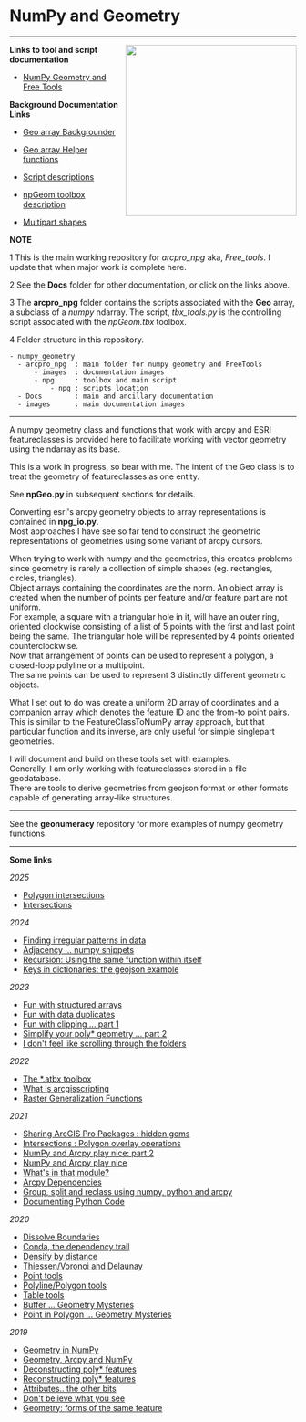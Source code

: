 # NumPy and Geometry

----

<!--- This is a comment -->
<!--- https://dan-patterson.github.io/numpy_geometry/ -->

<!--- <a href="url"><img src="https://github.com/Dan-Patterson/numpy_geometry/blob/master/images/Voronoi2.png" align="center" height="auto" width="300" ></a> -->
<!--- ![](images/Voronoi2.png) -->
<!--- The line below is a relative reference.  Make sure that the subdir doesn't begin with a / -->
<img src="images/Voronoi2.png" align="right" width="300"/>

**Links to tool and script documentation**

* [NumPy Geometry and Free Tools](/arcpro_npg/README.md)

**Background Documentation Links**

* [Geo array Backgrounder](/Docs/Backgrounder.md)

* [Geo array Helper functions](/Docs/Helper_functions.md)

* [Script descriptions](/Docs/Scripts_desc.md)

* [npGeom toolbox description](/Docs/npGeomTools.md)

* [Multipart shapes](/Docs/Multipart_shapes.md)


**NOTE**

1 This is the main working repository for *arcpro_npg* aka, *Free_tools*.  I update that when major work is complete here.

2 See the **Docs** folder for other documentation, or click on the links above.

3 The **arcpro_npg** folder contains the scripts associated with the **Geo** array, a subclass of a *numpy* ndarray.  The script, *tbx_tools.py* is the controlling script associated with the *npGeom.tbx* toolbox.

4 Folder structure in this repository.

    - numpy_geometry
      - arcpro_npg  : main folder for numpy geometry and FreeTools
          - images  : documentation images
          - npg     : toolbox and main script
              - npg : scripts location
      - Docs        : main and ancillary documentation
      - images      : main documentation images

----
A numpy geometry class and functions that work with arcpy and ESRI featureclasses is provided here to facilitate working with vector geometry using the ndarray as its base.

This is a work in progress, so bear with me.  The intent of the Geo class is to treat the geometry of featureclasses as one entity.

See **npGeo.py** in subsequent sections for details.

Converting esri's arcpy geometry objects to array representations is contained in **npg_io.py**.\
Most approaches I have see so far tend to construct the geometric representations of geometries using some variant of arcpy cursors.

When trying to work with numpy and the geometries, this creates problems since geometry is rarely a collection of simple shapes (eg. rectangles, circles, triangles).\
Object arrays containing the coordinates are the norm.  An object array is created when the number of points per feature and/or feature part are not uniform.\
For example, a square with a triangular hole in it, will have an outer ring, oriented clockwise consisting of a list of 5 points with the first and last point being the same.  The triangular hole will be represented by 4 points oriented counterclockwise.\
Now that arrangement of points can be used to represent a polygon, a closed-loop polyline or a multipoint.\
The same points can be used to represent 3 distinctly different geometric objects.

What I set out to do was create a uniform 2D array of coordinates and a companion array which denotes the feature ID and the from-to point pairs.\
This is similar to the FeatureClassToNumPy array approach, but that particular function and its inverse, are only useful for simple singlepart geometries.

I will document and build on these tools set with examples.\
Generally, I am only working with featureclasses stored in a file geodatabase.\
There are tools to derive geometries from geojson format or other formats capable of generating array-like structures.

----

See the **geonumeracy** repository for more examples of numpy geometry functions.

--------------
**Some links**

*2025*

- [Polygon intersections](https://community.esri.com/t5/python-blog/polygon-intersections/ba-p/1585839)
- [Intersections](https://community.esri.com/t5/python-blog/intersections/ba-p/1585828)


*2024*

- [Finding irregular patterns in data](https://community.esri.com/t5/python-blog/finding-irregular-patterns-in-data-numpy-snippets/ba-p/1549306)
- [Adjacency ... numpy snippets](https://community.esri.com/t5/python-blog/adjacency-numpy-snippets/ba-p/1401241)
- [Recursion: Using the same function within itself](https://community.esri.com/t5/python-blog/recursion-using-the-same-function-within-itself/ba-p/1512093)
- [Keys in dictionaries: the geojson example](https://community.esri.com/t5/python-blog/keys-in-dictionaries-the-geojson-example/ba-p/1512072)

*2023*

- [Fun with structured arrays](https://community.esri.com/t5/python-blog/fun-with-structured-arrays/ba-p/1258790)
- [Fun with data duplicates](https://community.esri.com/t5/python-blog/dealing-with-duplicates/ba-p/1258351)
- [Fun with clipping ... part 1](https://community.esri.com/t5/python-blog/fun-with-clipping-part-1/ba-p/1265826)
- [Simplify your poly* geometry ... part 2](https://community.esri.com/t5/python-blog/simplify-your-poly-geometry-part-2/ba-p/1266873)
- [I don't feel like scrolling through the folders](https://community.esri.com/t5/python-blog/i-don-t-feel-like-scrolling-through-the-folders/ba-p/1270687)

*2022*

- [The *.atbx toolbox](https://community.esri.com/t5/python-blog/the-atbx-toolbox/ba-p/1234953/jump-to/first-unread-message)
- [What is arcgisscripting](https://community.esri.com/t5/python-blog/what-is-arcgisscripting/ba-p/1210998)
- [Raster Generalization Functions](https://community.esri.com/t5/python-blog/raster-generalization-functions/ba-p/1180857)

*2021*

- [Sharing ArcGIS Pro Packages : hidden gems](https://community.esri.com/t5/python-blog/sharing-packages-but-you-can-t-see-inside/ba-p/1124521)
- [Intersections : Polygon overlay operations](https://community.esri.com/t5/python-blog/intersections-polygon-overlay-operations/ba-p/1122050)
- [NumPy and Arcpy play nice: part 2](https://community.esri.com/t5/python-blog/numpy-and-arcpy-play-nice-part-2/ba-p/1120621)
- [NumPy and Arcpy play nice](https://community.esri.com/t5/python-blog/numpy-and-arcpy-play-nice/ba-p/1119719)
- [What's in that module?](https://community.esri.com/t5/python-blog/what-s-in-that-module/ba-p/1111083)
- [Arcpy Dependencies](https://community.esri.com/t5/python-blog/arcpy-dependencies/ba-p/1089485)
- [Group, split and reclass using numpy, python and arcpy](https://community.esri.com/t5/python-blog/group-split-and-reclass-using-numpy-python-and/ba-p/1084357)
- [Documenting Python Code](https://community.esri.com/t5/python-blog/documenting-python-code/ba-p/1075535)

*2020*

- [Dissolve Boundaries](https://community.esri.com/t5/python-blog/dissolve-boundaries/ba-p/1011337)
- [Conda, the dependency trail](https://community.esri.com/t5/python-blog/conda-the-dependency-trail/ba-p/904040)
- [Densify by distance](https://community.esri.com/t5/python-blog/densify-by-distance/ba-p/1004894)
- [Thiessen/Voronoi and Delaunay](https://community.esri.com/people/danretired/blog/2020/06/16/free-advanced-tools-thiessen-polygons-delaunay-triangulation)
- [Point tools](https://community.esri.com/people/danretired/blog/2020/05/15/point-tools-for-pro)
- [Polyline/Polygon tools](https://community.esri.com/people/danretired/blog/2020/05/19/polygonpolyline-tools-for-pro)
- [Table tools](https://community.esri.com/people/danretired/blog/2020/05/18/free-tools-for-arcgis-pro-table-tools)
- [Buffer ... Geometry Mysteries](https://community.esri.com/blogs/dan_patterson/2020/01/27/buffer-geometry-mysteries)
- [Point in Polygon ... Geometry Mysteries](https://community.esri.com/blogs/dan_patterson/2020/02/18/point-in-polygon-geometry-mysteries)

*2019*

- [Geometry in NumPy](https://community.esri.com/blogs/dan_patterson/2019/03/17/geometry-in-numpy-1)
- [Geometry, Arcpy and NumPy](https://community.esri.com/blogs/dan_patterson/2019/04/10/geometry-arcpy-and-numpy-2)
- [Deconstructing poly* features](https://community.esri.com/blogs/dan_patterson/2019/04/10/geometry-deconstructing-poly-features-3)
- [Reconstructing poly* features](https://community.esri.com/blogs/dan_patterson/2019/04/17/geometry-reconstructing-poly-features-4)
- [Attributes.. the other bits](https://community.esri.com/blogs/dan_patterson/2019/04/17/geometry-attributes-actually-the-other-bits-5)
- [Don't believe what you see](https://community.esri.com/blogs/dan_patterson/2019/05/09/geometry-dont-believe-what-you-see-6)
- [Geometry: forms of the same feature](https://community.esri.com/t5/python-blog/geometry-forms-of-the-same-feature-7/ba-p/902680)

